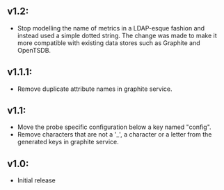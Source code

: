 ## v1.2:

* Stop modelling the name of metrics in a LDAP-esque fashion and instead used a simple dotted string. The change was
  made to make it more compatible with existing data stores such as Graphite and OpenTSDB.

## v1.1.1:

* Remove duplicate attribute names in graphite service.

## v1.1:

* Move the probe specific configuration below a key named "config".
* Remove characters that are not a '_', a character or a letter from the generated keys in graphite service.

## v1.0:

* Initial release
